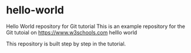 # hello-world
Hello World repository for Git tutorial
This is an example repository for the Git tutoial on https://www.w3schools.com
helllo world

This repository is built step by step in the tutorial.

